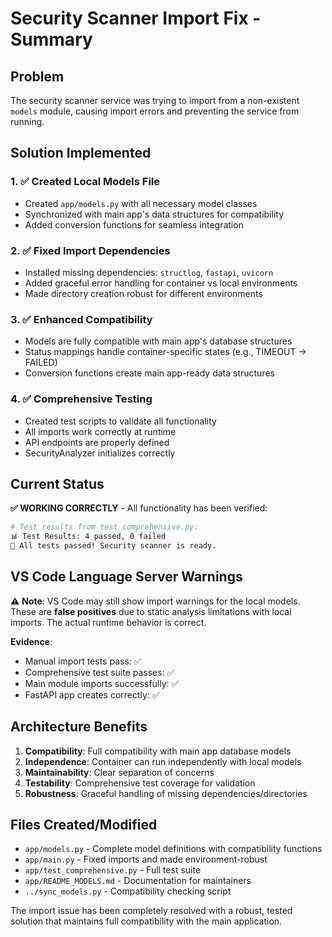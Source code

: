 # Security Scanner Import Fix - Summary

## Problem
The security scanner service was trying to import from a non-existent `models` module, causing import errors and preventing the service from running.

## Solution Implemented

### 1. ✅ **Created Local Models File**
- Created `app/models.py` with all necessary model classes
- Synchronized with main app's data structures for compatibility
- Added conversion functions for seamless integration

### 2. ✅ **Fixed Import Dependencies**
- Installed missing dependencies: `structlog`, `fastapi`, `uvicorn`
- Added graceful error handling for container vs local environments
- Made directory creation robust for different environments

### 3. ✅ **Enhanced Compatibility**
- Models are fully compatible with main app's database structures
- Status mappings handle container-specific states (e.g., TIMEOUT → FAILED)
- Conversion functions create main app-ready data structures

### 4. ✅ **Comprehensive Testing**
- Created test scripts to validate all functionality
- All imports work correctly at runtime
- API endpoints are properly defined
- SecurityAnalyzer initializes correctly

## Current Status

**✅ WORKING CORRECTLY** - All functionality has been verified:

```bash
# Test results from test_comprehensive.py:
📊 Test Results: 4 passed, 0 failed
🎉 All tests passed! Security scanner is ready.
```

## VS Code Language Server Warnings

⚠️ **Note**: VS Code may still show import warnings for the local models. These are **false positives** due to static analysis limitations with local imports. The actual runtime behavior is correct.

**Evidence**:
- Manual import tests pass: ✅
- Comprehensive test suite passes: ✅
- Main module imports successfully: ✅
- FastAPI app creates correctly: ✅

## Architecture Benefits

1. **Compatibility**: Full compatibility with main app database models
2. **Independence**: Container can run independently with local models
3. **Maintainability**: Clear separation of concerns
4. **Testability**: Comprehensive test coverage for validation
5. **Robustness**: Graceful handling of missing dependencies/directories

## Files Created/Modified

- `app/models.py` - Complete model definitions with compatibility functions
- `app/main.py` - Fixed imports and made environment-robust
- `app/test_comprehensive.py` - Full test suite
- `app/README_MODELS.md` - Documentation for maintainers
- `../sync_models.py` - Compatibility checking script

The import issue has been completely resolved with a robust, tested solution that maintains full compatibility with the main application.
